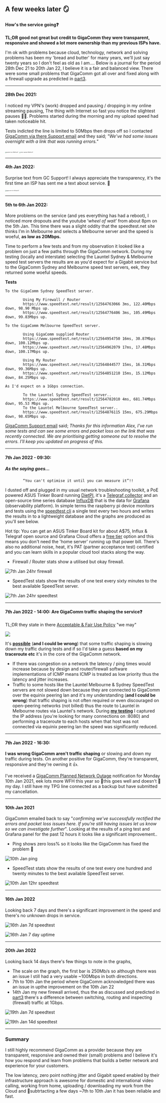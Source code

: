 

## A few weeks later 🪞

#### How's the service going❓

**TL;DR good not great but credit to GigaComm they were transparent, responsive and showed a lot more ownership than my previous ISPs have.** 

I'm ok with problems because cloud, technology, network and solving problems has been my 'bread and butter' for many years, we'll just say twenty years so I don't feel as old as I am.... Below is a journal for the period 28th Dec 21 to 20th Jan 22, I believe it is a fair and balanced view. There were some small problems that GigaComm got all over and fixed along with a firewall upgrade as predicted in [part3](https://github.com/alexanderswift/public-gigacom/blob/main/testing_and_final_thoughts.md).

----

#### 28th Dec 2021:

I noticed my VPN's (work) dropped and pausing / dropping in my online streaming pausing, The thing with Internet so fast you notice the slightest pauses 🤷‍♂️. Problems started during the morning and my upload speed had taken noticeable hit. 

Tests indicted the line is limited to 50Mbps then drops off so I contacted [GigaComm via there Support email](https://github.com/alexanderswift/public-gigacom/blob/main/pics/emailtogigacomm-28thDec2021.pdf) and they said; *"We’ve had some issues overnight with a link that was running errors."*



<img src="https://github.com/alexanderswift/public-gigacom/blob/main/pics/packet-loss-28thDec21.png" alt="packet-loss-28thDec21" style="zoom: 25%;" />

<img src="https://github.com/alexanderswift/public-gigacom/blob/main/pics/slow-upload-28thDec21.png" alt="slow-upload-28thDec21" style="zoom:25%;" />

---

#### 4th Jan 2022:

Surprise text from GC Support! I always appreciate the transparency, it's the first time an ISP has sent me a text about service. 👏



<img src="https://github.com/alexanderswift/public-gigacom/blob/main/pics/gigacomm-txt-4thJan22.jpeg" alt="gigacomm-txt-4thJan22" style="zoom:25%;" />

---

#### 5th to 6th Jan 2022:

More problems on the service (and yes everything has had a reboot), I noticed more dropouts and the youtube ‘*wheel of wait*’ from about 8pm on the 5th Jan. This time there was a slight oddity that the speedtest.net site thinks I’m in Melbourne and selects a Melbourne server and the speed is woeful, **as low as 20Mbps.**

Time to perform a few tests and from my observation it looked like a problem on just a few paths through the GigaComm network. During my testing (locally and interstate) selecting the Launtel Sydney & Melbourne speed test servers the results are as you'd expect for a Gigabit service but to the GigaComm Sydney and Melbourne speed test servers, eek, they returned some woeful speeds.



**Tests**

~~~
To the GigaComm Sydney SpeedTest server.

		Using My Firewall / Router
		https://www.speedtest.net/result/12564763066 3ms, 122.40Mbps down, 98.90 Mbps up.
		https://www.speedtest.net/result/12564776406 3ms, 105.49Mbps down, 99.83Mbps up.

To the GigaComm Melbourne SpeedTest server.

		Using GigaComm supplied Router
		https://www.speedtest.net/result/12564954750 16ms, 30.87Mbps down, 100.12Mbps up.
		https://www.speedtest.net/result/12564962079 17ms, 17.48Mbps down, 100.17Mbps up.

		Using My Router
		https://www.speedtest.net/result/12564844577 15ms, 16.31Mbps down, 99.36Mbps up.
		https://www.speedtest.net/result/12564851210 15ms, 15.12Mbps down, 84.25Mbps up.

As I'd expect on a 1Gbps connection.

		To the Launtel Sydney SpeedTest server..
		https://www.speedtest.net/result/12564782010 4ms, 681.74Mbps down, 95.53 Mbps up.
		To the Launtel Melbourne SpeedTest server..
		https://www.speedtest.net/result/12564876115 15ms, 675.29Mbps down, 98.65Mbps up.

~~~



[GigaComm Support email](https://github.com/alexanderswift/public-gigacom/blob/main/pics/emailtogigacomm-6thJan22.pdf) said; *Thanks for this information Alex, I've run some tests and can see some errors and packet loss on the link that was recently connected. We are prioritising getting someone out to resolve the errors. I'll keep you updated on progress of this.*

---

#### 7th Jan 2022 - 09:30:

##### As the saying goes...

~~~
		“You can't optimise it until you can measure it”!!
~~~

I dusted off and plugged in my usual network troubleshooting toolkit, a PoE powered ASUS Tinker Board running [DietPI](https://dietpi.com), it's a [Telegraf collector](https://docs.influxdata.com/influxdb/v2.1/write-data/no-code/use-telegraf/) and an open-source time series database [InfluxDB](https://www.influxdata.com/products/influxdb/) that is the data for [Grafana](https://grafana.com) (observability platform). In simple terms the raspberry pi device monitors and tests using the [speedtest cli](https://www.speedtest.net/apps/cli) a single test every two hours and writes the results in to a lightweight database and the graphs are produced as you'll see below. 

Hot tip: You can get an ASUS Tinker Board kit for about A$75, Influx & Telegraf open source and Grafana Cloud offers a [free tier](https://grafana.com/products/cloud/pricing/) option and this means you don't need the 'home server' running up that power bill. There's also no additional noise, heat, it's PAT (partner acceptance test) certified and you can learn skills in a popular cloud tool stacks along the way.

- Firewall / Router stats show a utilised but okay firewall.

![7th Jan 24hr firewall](https://github.com/alexanderswift/public-gigacom/blob/main/pics/7thJan2021-24hr-firewall-stat.png)



- SpeedTest stats show the results of one test every sixty minutes to the best available SpeedTest server.

![7th Jan 24hr speedtest](https://github.com/alexanderswift/public-gigacom/blob/main/pics/7thJan2021-24hr-speedtest-stat.png)

---

#### **7th Jan 2022 - 14:00:** Are GigaComm traffic shaping the service❓

TL;DR they state in there [Acceptable & Fair Use Policy](https://www.gigacomm.net.au/hubfs/GigaComm%20Website/PDF%20Fact%20Sheets/GigaComm-Acceptable-Fair-Use-Policy-21102020.pdf) "we may"

![](https://github.com/alexanderswift/public-gigacom/blob/main/pics/GigaComm-Acceptable-Fair-Use-Policy-21102020.png)



It's **<u>possible</u>** (**and I could be wrong**) that some traffic shaping is slowing down my traffic during tests and if so I'd take a guess **based on my traceroute etc** it's in the core of the GigaComm network.

- If there was congestion on a network the latency / ping times would increase because by design and router/firewall software implementations of ICMP means ICMP is treated as low priority thus the latency and jitter increases.  
- Traffic to some hosts like the Launtel Melbourne & Sydney SpeedTest servers are not slowed down because they are connected to GigaComm over the equinix peering lan and it's my understanding (**and I could be wrong**) that traffic shaping is not often required or even discouraged on open-peering networks (not billed) thus the route to Launtel in Melbourne routes via Launtel's network. During **[my testing](https://github.com/alexanderswift/public-gigacom/blob/main/pics/6th-Jan-evening.png)** I captured the IP address (you're looking for many connections on :8080) and performing a traceroute to each hosts when that host was not connected via equinix peering lan the speed was significantly reduced.

---

#### **7th Jan 2022 - 16:30:**

**I was wrong GigaComm aren't traffic shaping** or slowing and down my traffic during tests. On another positive for GigaComm, they're transparent, responsive and they're owning it 👍.

I've received a [GigaComm Planned Network Outage](https://github.com/alexanderswift/public-gigacom/blob/main/pics/PlannedNetworkOutage-10thJan22.pdf) notification for Monday 10th Jan 2021, eek lots more WFH this year so 🤞this goes well and doesn't 🧱 my day. I still have my TPG line connected as a backup but have submitted my cancellation.

---

#### 10th Jan 2021

GigaComm emailed back to say "*confirming we've successfully rectified the errors and packet loss issues here. If you're still having issues let us know so we can investigate further*". Looking at the results of a ping test and Grafana panel for the past 12 hours it looks like a significant improvement..  

- Ping shows zero loss% so it looks like the GigaComm has fixed the problem 🤞

![10th Jan ping](https://github.com/alexanderswift/public-gigacom/blob/main/pics/10th-Jan-evening.png)

- SpeedTest stats show the results of one test every one hundred and twenty minutes to the best available SpeedTest server.

![10th Jan 12hr speedtest](https://github.com/alexanderswift/public-gigacom/blob/main/pics/10thJan2022-12hr-speedtest-stat.png)

---

#### 16th Jan 2022

Looking back 7 days and there's a significant improvement in the speed and there's no unknown drops in service.

![16th Jan 7d speedtest](https://github.com/alexanderswift/public-gigacom/blob/main/pics/16thJan2021-7d-speedtest-stat.png)

![16th Jan 7 day uptime](https://github.com/alexanderswift/public-gigacom/blob/main/pics/16thJan2021-7d-uptime.png)

---

#### 20th Jan 2022

Looking back 14 days there's few things to note in the graphs, 

- The scale on the graph, the first bar is 250Mb/s so although there was an issue I still had a very usable ~100Mbps in both directions.
- 7th to 10th Jan the period where GigaComm acknowledged there was an issue in upthe improvement on the 10th Jan 22
- 14th Jan my new firewall arrived, thus the as discussed and predicted in [part3](https://github.com/alexanderswift/public-gigacom/blob/main/testing_and_final_thoughts.md) there's a difference between switching, routing and inspecting (firewall) traffic at 1Gbps. 

![19th Jan 7d speedtest](https://github.com/alexanderswift/public-gigacom/blob/main/pics/19thJan2022-7d-speedtest-stat.png)

![19th Jan 14d speedtest](https://github.com/alexanderswift/public-gigacom/blob/main/pics/19thJan2022-14d-speedtest-stat.png)

---



### Summary 

I still highly recommend GigaComm as a provider because they are transparent, responsive and owned their (small) problems and I believe it's how you respond and learn from problems that builds a better network and experience for your customers. 

The low latency, zero point nothing jitter and Gigabit speed enabled by their infrastructure approach is awesome for domestic and international video calling, working from home, uploading / downloading my work from the Cloud and 🤞subtrtacting a few days ~7th to 10th Jan it has been reliable and fast.

